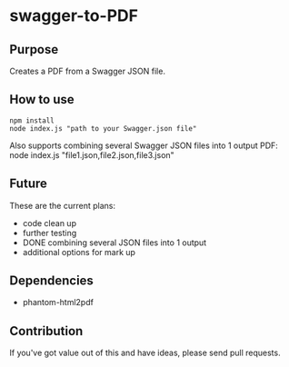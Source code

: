 # swagger-to-PDF
## Purpose
Creates a PDF from a Swagger JSON file.

## How to use
    npm install
    node index.js "path to your Swagger.json file"

Also supports combining several Swagger JSON files into 1 output PDF:
node index.js "file1.json,file2.json,file3.json"

## Future
These are the current plans:
* code clean up 
* further testing 
* DONE combining several JSON files into 1 output 
* additional options for mark up

## Dependencies
* phantom-html2pdf

## Contribution
If you've got value out of this and have ideas, please send pull requests.
